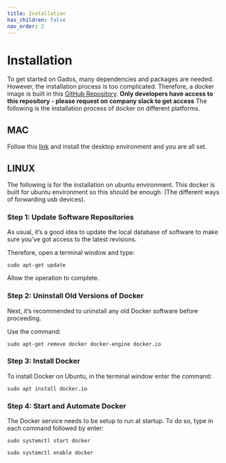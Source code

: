 ```yaml
---
title: Installation
has_children: false
nav_order: 2
---
```


# Installation
To get started on Gados, many dependencies and packages are needed. However, the installation process is too complicated. Therefore, a docker image is built in this [GitHub Repository](https://github.mit.edu/weitung/docker-gados). **Only developers have access to this repository - please request on company slack to get access** The following is the installation process of docker on different platforms. 

## MAC 
Follow this [link](https://docs.docker.com/docker-for-mac/install/) and install the desktop environment and you are all set.

## LINUX
The following is for the installation on ubuntu environment. This docker is built for ubuntu environment so this should be enough. (The different ways of forwarding usb devices).

### Step 1: Update Software Repositories
As usual, it’s a good idea to update the local database of software to make sure you’ve got access to the latest revisions.

Therefore, open a terminal window and type:
```
sudo apt-get update
```
Allow the operation to complete.

### Step 2: Uninstall Old Versions of Docker
Next, it’s recommended to uninstall any old Docker software before proceeding.

Use the command:
```
sudo apt-get remove docker docker-engine docker.io
```

### Step 3: Install Docker
To install Docker on Ubuntu, in the terminal window enter the command:
```
sudo apt install docker.io
```
### Step 4: Start and Automate Docker
The Docker service needs to be setup to run at startup. To do so, type in each command followed by enter:
```
sudo systemctl start docker

sudo systemctl enable docker
```


